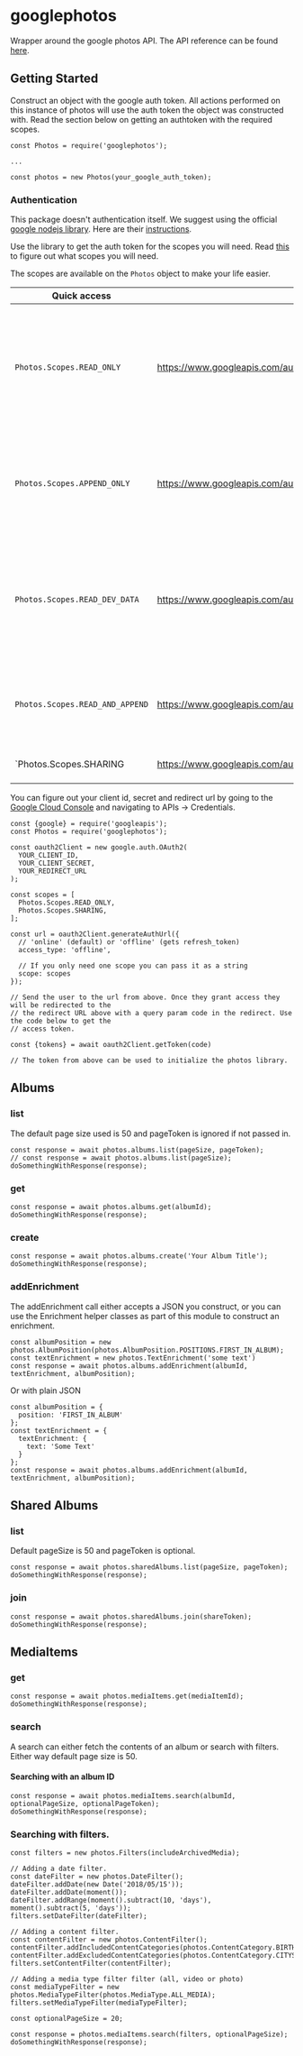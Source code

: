 # googlephotos

Wrapper around the google photos API. The API reference can be found [here](https://developers.google.com/photos/library/reference/).

## Getting Started

Construct an object with the google auth token. All actions performed on this instance of photos
will use the auth token the object was constructed with. Read the section below on getting an authtoken
with the required scopes.

```
const Photos = require('googlephotos');

...

const photos = new Photos(your_google_auth_token);
```

### Authentication

This package doesn't authentication itself. We suggest using the official
[google nodejs library](https://www.npmjs.com/package/googleapis). Here are their [instructions](https://www.npmjs.com/package/googleapis#oauth2-client).

Use the library to get the auth token for the scopes you will need. Read [this](https://developers.google.com/photos/library/guides/authentication-authorization) to figure out what
scopes you will need.

The scopes are available on the `Photos` object to make your life easier.

| Quick access                                                                                                    | Scope                                                                 | Use                                                                                                    |
| --------------------------------------------------------------------------------------------------------------- | --------------------------------------------------------------------- | ------------------------------------------------------------------------------------------------------ |
| `Photos.Scopes.READ_ONLY`                                                                                       | https://www.googleapis.com/auth/photoslibrary.readonly                | Only reading information. Sharing information is returned only if the token has sharing scope as well. |
| `Photos.Scopes.APPEND_ONLY`                                                                                     | https://www.googleapis.com/auth/photoslibrary.appendonly              | Only add photos, create albums in the user's collection. No sort of read access.                       |
| `Photos.Scopes.READ_DEV_DATA`                                                                                   | https://www.googleapis.com/auth/photoslibrary.readonly.appcreateddata | Read access to media items and albums created by the developer. Use this with write only.              |
| `Photos.Scopes.READ_AND_APPEND`                                                                                 | https://www.googleapis.com/auth/photoslibrary                         | Access to read and write only. No sharing information can be accessed.                                 |
| `Photos.Scopes.SHARING | https://www.googleapis.com/auth/photoslibrary.sharing | Access to sharing information. |

You can figure out your client id, secret and redirect url by going to the
[Google Cloud Console](https://console.developers.google.com/apis/credentials) and navigating to
APIs -> Credentials.

```
const {google} = require('googleapis');
const Photos = require('googlephotos');

const oauth2Client = new google.auth.OAuth2(
  YOUR_CLIENT_ID,
  YOUR_CLIENT_SECRET,
  YOUR_REDIRECT_URL
);

const scopes = [
  Photos.Scopes.READ_ONLY,
  Photos.Scopes.SHARING,
];

const url = oauth2Client.generateAuthUrl({
  // 'online' (default) or 'offline' (gets refresh_token)
  access_type: 'offline',

  // If you only need one scope you can pass it as a string
  scope: scopes
});

// Send the user to the url from above. Once they grant access they will be redirected to the
// the redirect URL above with a query param code in the redirect. Use the code below to get the
// access token.

const {tokens} = await oauth2Client.getToken(code)

// The token from above can be used to initialize the photos library.
```

## Albums

### list

The default page size used is 50 and pageToken is ignored if not passed in.

```
const response = await photos.albums.list(pageSize, pageToken);
// const response = await photos.albums.list(pageSize);
doSomethingWithResponse(response);
```

### get

```
const response = await photos.albums.get(albumId);
doSomethingWithResponse(response);
```

### create

```
const response = await photos.albums.create('Your Album Title');
doSomethingWithResponse(response);
```

### addEnrichment

The addEnrichment call either accepts a JSON you construct, or you can use the Enrichment helper
classes as part of this module to construct an enrichment.

```
const albumPosition = new photos.AlbumPosition(photos.AlbumPosition.POSITIONS.FIRST_IN_ALBUM);
const textEnrichment = new photos.TextEnrichment('some text')
const response = await photos.albums.addEnrichment(albumId, textEnrichment, albumPosition);
```

Or with plain JSON

```
const albumPosition = {
  position: 'FIRST_IN_ALBUM'
};
const textEnrichment = {
  textEnrichment: {
    text: 'Some Text'
  }
};
const response = await photos.albums.addEnrichment(albumId, textEnrichment, albumPosition);
```

## Shared Albums

### list

Default pageSize is 50 and pageToken is optional.

```
const response = await photos.sharedAlbums.list(pageSize, pageToken);
doSomethingWithResponse(response);
```

### join

```
const response = await photos.sharedAlbums.join(shareToken);
doSomethingWithResponse(response);
```

## MediaItems

### get

```
const response = await photos.mediaItems.get(mediaItemId);
doSomethingWithResponse(response);
```

### search

A search can either fetch the contents of an album or search with filters. Either way default page
size is 50.

#### Searching with an album ID

```
const response = await photos.mediaItems.search(albumId, optionalPageSize, optionalPageToken);
doSomethingWithResponse(response);
```

### Searching with filters.

```
const filters = new photos.Filters(includeArchivedMedia);

// Adding a date filter.
const dateFilter = new photos.DateFilter();
dateFilter.addDate(new Date('2018/05/15'));
dateFilter.addDate(moment());
dateFilter.addRange(moment().subtract(10, 'days'), moment().subtract(5, 'days'));
filters.setDateFilter(dateFilter);

// Adding a content filter.
const contentFilter = new photos.ContentFilter();
contentFilter.addIncludedContentCategories(photos.ContentCategory.BIRTHDAYS);
contentFilter.addExcludedContentCategories(photos.ContentCategory.CITYSCAPES);
filters.setContentFilter(contentFilter);

// Adding a media type filter filter (all, video or photo)
const mediaTypeFilter = new photos.MediaTypeFilter(photos.MediaType.ALL_MEDIA);
filters.setMediaTypeFilter(mediaTypeFilter);

const optionalPageSize = 20;

const response = photos.mediaItems.search(filters, optionalPageSize);
doSomethingWithResponse(response);
```
